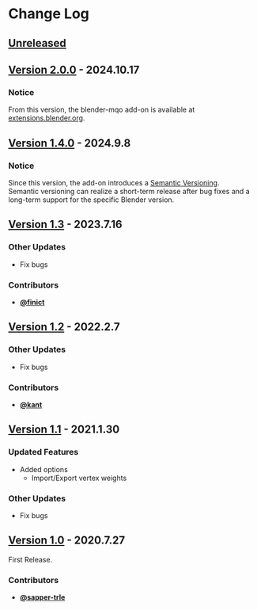 <!-- markdownlint-disable MD024 -->

# Change Log

## [Unreleased](https://github.com/nutti/blender-mqo/compare/v2.0.0...master)

<!-- markdownlint-disable-next-line MD013 -->
## [Version 2.0.0](https://github.com/nutti/blender-mqo/compare/v1.4.0...v2.0.0) - 2024.10.17

### Notice

From this version, the blender-mqo add-on is available at [extensions.blender.org](https://extensions.blender.org/add-ons/screencast-keys/).

<!-- markdownlint-disable-next-line MD013 -->
## [Version 1.4.0](https://github.com/nutti/blender-mqo/compare/v1.3...v1.4.0) - 2024.9.8

### Notice

Since this version, the add-on introduces a
[Semantic Versioning](https://semver.org/).  
Semantic versioning can realize a short-term release after bug fixes and a
long-term support for the specific Blender version.

<!-- markdownlint-disable-next-line MD013 -->
## [Version 1.3](https://github.com/nutti/blender-mqo/compare/v1.2...v1.3) - 2023.7.16

### Other Updates

* Fix bugs

### Contributors

* [**@finict**](https://github.com/finict)

<!-- markdownlint-disable-next-line MD013 -->
## [Version 1.2](https://github.com/nutti/blender-mqo/compare/v1.1...v1.2) - 2022.2.7

### Other Updates

* Fix bugs

### Contributors

* [**@kant**](https://github.com/kant)

<!-- markdownlint-disable-next-line MD013 -->
## [Version 1.1](https://github.com/nutti/blender-mqo/compare/v1.0...v1.1) - 2021.1.30

### Updated Features

* Added options
  * Import/Export vertex weights

### Other Updates

* Fix bugs

<!-- markdownlint-disable-next-line MD013 -->
## [Version 1.0](https://github.com/nutti/blender-mqo/compare/1d664b4e62a023e26398df8cb1455cda00f54536...v1.0) - 2020.7.27

First Release.

### Contributors

* [**@sapper-trle**](https://github.com/sapper-trle)
